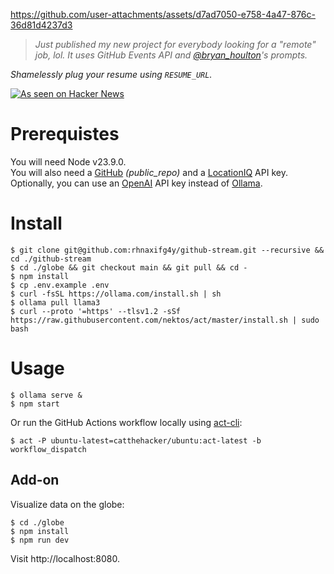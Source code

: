 


https://github.com/user-attachments/assets/d7ad7050-e758-4a47-876c-36d81d4237d3


> *Just published my new project for everybody looking for a "remote" job, lol. It uses GitHub Events API and [@bryan_houlton](https://github.com/bryanhoulton/senior-dev)'s prompts.*

*Shamelessly plug your resume using `RESUME_URL`.*

[![As seen on Hacker News](https://img.shields.io/hackernews/user-karma/_u0u9)](https://news.ycombinator.com/item?id=41032514)

# Prerequistes

You will need Node v23.9.0.  
You will also need a [GitHub](https://github.com/settings/tokens) _(public_repo)_ and a [LocationIQ](https://my.locationiq.com/dashboard/#accesstoken) API key.  
Optionally, you can use an [OpenAI](https://platform.openai.com/api-keys) API key instead of [Ollama](https://github.com/ollama/ollama).

# Install

```
$ git clone git@github.com:rhnaxifg4y/github-stream.git --recursive && cd ./github-stream
$ cd ./globe && git checkout main && git pull && cd -
$ npm install
$ cp .env.example .env
$ curl -fsSL https://ollama.com/install.sh | sh
$ ollama pull llama3
$ curl --proto '=https' --tlsv1.2 -sSf https://raw.githubusercontent.com/nektos/act/master/install.sh | sudo bash
```

# Usage

```
$ ollama serve &
$ npm start
```

Or run the GitHub Actions workflow locally using [act-cli](https://github.com/nektos/act):

```
$ act -P ubuntu-latest=catthehacker/ubuntu:act-latest -b workflow_dispatch
```

## Add-on

Visualize data on the globe:

```
$ cd ./globe
$ npm install
$ npm run dev
```

Visit http://localhost:8080.
